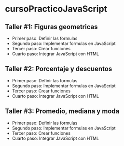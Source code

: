 # cursoPracticoJavaScript

## Taller #1: Figuras geometricas

- Primer paso: Definir las formulas
- Segundo paso: Implementar formulas en JavaScript
- Tercer paso: Crear funciones
- Cuarto paso: Integrar JavaScript con HTML

## Taller #2: Porcentaje y descuentos

- Primer paso: Definir las formulas
- Segundo paso: Implementar formulas en JavaScript
- Tercer paso: Crear funciones
- Cuarto paso: Integrar JavaScript con HTML

## Taller #3: Promedio, mediana y moda

- Primer paso: Definir las formulas
- Segundo paso: Implementar formulas en JavaScript
- Tercer paso: Crear funciones
- Cuarto paso: Integrar JavaScript con HTML
